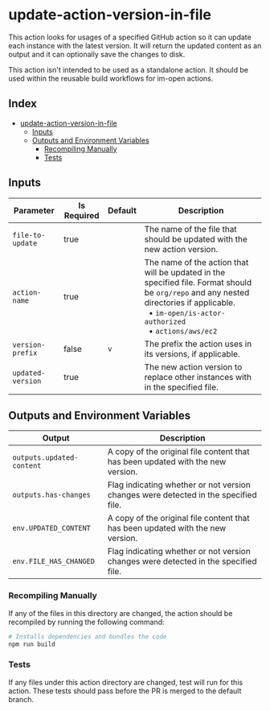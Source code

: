 # update-action-version-in-file

This action looks for usages of a specified GitHub action so it can update each instance with the latest version. It will return the updated content as an output and it can optionally save the changes to disk.

This action isn't intended to be used as a standalone action.  It should be used within the reusable build workflows for im-open actions.

## Index <!-- omit in toc -->

- [update-action-version-in-file](#update-action-version-in-file)
  - [Inputs](#inputs)
  - [Outputs and Environment Variables](#outputs-and-environment-variables)
    - [Recompiling Manually](#recompiling-manually)
    - [Tests](#tests)

## Inputs

| Parameter         | Is Required | Default | Description                                                                                                                                                                                                                  |
|-------------------|-------------|---------|------------------------------------------------------------------------------------------------------------------------------------------------------------------------------------------------------------------------------|
| `file-to-update`  | true        |         | The name of the file that should be updated with the new action version.                                                                                                                                                     |
| `action-name`     | true        |         | The name of the action that will be updated in the specified file. Format should be `org/repo` and any nested directories if applicable.</br>&nbsp;&nbsp;• `im-open/is-actor-authorized`</br>&nbsp;&nbsp;• `actions/aws/ec2` |
| `version-prefix`  | false       | `v`     | The prefix the action uses in its versions, if applicable.                                                                                                                                                                   |
| `updated-version` | true        |         | The new action version to replace other instances with in the specified file.                                                                                                                                                |

## Outputs and Environment Variables

| Output                    | Description                                                                         |
|---------------------------|-------------------------------------------------------------------------------------|
| `outputs.updated-content` | A copy of the original file content that has been updated with the new version.     |
| `outputs.has-changes`     | Flag indicating whether or not version changes were detected in the specified file. |
| `env.UPDATED_CONTENT`     | A copy of the original file content that has been updated with the new version.     |
| `env.FILE_HAS_CHANGED`    | Flag indicating whether or not version changes were detected in the specified file. |

### Recompiling Manually

If any of the files in this directory are changed, the action should be recompiled by running the following command:

```sh
# Installs dependencies and bundles the code
npm run build
```

### Tests

If any files under this action directory are changed, test will run for this action.  These tests should pass before the PR is merged to the default branch.
